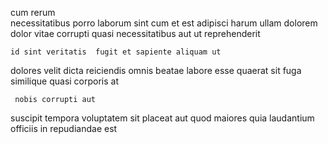 <!--
title: Adaptive coherent toolset
author: Meaghan
date: 2014-08-07-0018
link: 2014-08-07-0018-adaptive-coherent-toolset
tags: [JVM,IX,source]
-->

 cum rerum  
necessitatibus porro laborum sint cum  et est
adipisci harum   ullam dolorem dolor vitae
 corrupti  quasi necessitatibus aut  ut reprehenderit 
 	id sint veritatis  fugit et sapiente aliquam ut 
dolores velit  dicta reiciendis  omnis
  beatae labore
esse quaerat  sit fuga similique  quasi corporis at
 	 nobis corrupti aut 
suscipit  tempora  voluptatem sit placeat
aut  quod     maiores quia
   laudantium officiis  in 
repudiandae    est